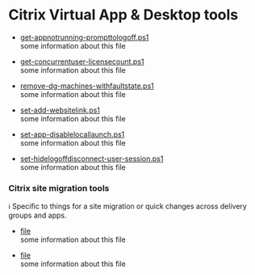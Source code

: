 # Citrix Virtual App & Desktop tools
- [get-appnotrunning-prompttologoff.ps1](get-appnotrunning-prompttologoff.ps1) <br>
some information about this file
 
- [get-concurrentuser-licensecount.ps1](get-concurrentuser-licensecount.ps1) <br>
some information about this file

- [remove-dg-machines-withfaultstate.ps1]() <br>
some information about this file
  
- [set-add-websitelink.ps1]() <br>
some information about this file

- [set-app-disablelocallaunch.ps1]() <br>
some information about this file

- [set-hidelogoffdisconnect-user-session.ps1]() <br>
some information about this file

### Citrix site migration tools
:information_source: Specific to things for a site migration or quick changes across delivery groups and apps.

- [file]() <br>
some information about this file
 
- [file]() <br>
some information about this file
